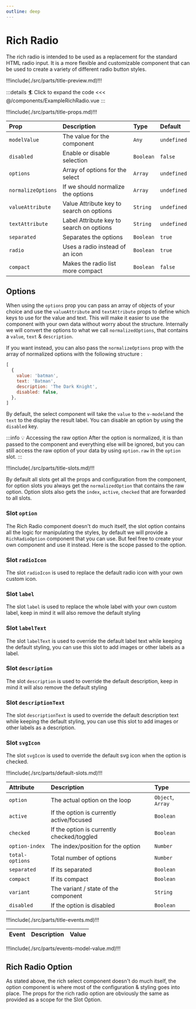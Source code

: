```yaml
---
outline: deep
---
```


# Rich Radio

The rich radio is intended to be used as a replacement for the standard HTML radio input. It is a more flexible and customizable component that can be used to create a variety of different radio button styles.


!!!include(./src/parts/title-preview.md)!!!

<ExampleRichRadio />

:::details :surfer: Click to expand the code
<<< @/components/ExampleRichRadio.vue
:::

!!!include(./src/parts/title-props.md)!!!

| Prop               | Description                              | Type      | Default     |
|:-------------------|:-----------------------------------------|:----------|:------------|
| `modelValue`       | The value for the component              | `Any`     | `undefined` |
| `disabled`         | Enable or disable selection              | `Boolean` | `false`     |
| `options`          | Array of options for the select          | `Array`   | `undefined` |
| `normalizeOptions` | If we should normalize the options       | `Array`   | `undefined` |
| `valueAttribute`   | Value Attribute key to search on options | `String`  | `undefined` |
| `textAttribute`    | Label Attribute key to search on options | `String`  | `undefined` |
| `separated`        | Separates the options                    | `Boolean` | `true`      |
| `radio`            | Uses a radio instead of an icon          | `Boolean` | `true`      |
| `compact`          | Makes the radio list more compact        | `Boolean` | `false`     |


## Options

When using the `options` prop you can pass an array of objects of your choice and use the `valueAttribute` and `textAttribute` props to define which keys to use for the value and text.
This will make it easier to use the component with your own data without worry about the structure.
Internally we will convert the options to what we call `normalizedOptions`, that contains a `value`, `text` & `description`.

If you want instead, you can also pass the `normalizeOptions` prop with the array of normalized options with the following structure :

```js
[
  {
    value: 'batman',
    text: 'Batman',
    description: 'The Dark Knight',
    disabled: false,
  },
]
```

By default, the select component will take the `value` to the `v-model`and the `text` to the display the result label.
You can disable an option by using the `disabled` key.

:::info :bulb: Accessing the raw option
After the option is normalized, it is than passed to the component and everything else will be ignored, but you can still access
the raw option of your data by using `option.raw` in the `option` slot.
:::

!!!include(./src/parts/title-slots.md)!!!

By default all slots get all the props and configuration from the component, for option slots you always get the `normalizedOption` that contains the raw option. 
Option slots also gets the `index`, `active`, `checked` that are forwarded to all slots.

### Slot `option`

The Rich Radio component doesn't do much itself, the slot option contains all the logic for
manipulating the styles, by default we will provide a `RichRadioOption` component that you can use.
But feel free to create your own component and use it instead. Here is the scope passed to the option.

### Slot `radioIcon`

The slot `radioIcon` is used to replace the default radio icon with your own custom icon.

### Slot `label`

The slot `label` is used to replace the whole label with your own custom label, keep in mind it will also remove the default styling

### Slot `labelText`

The slot `labelText` is used to override the default label text while keeping the default styling, you can use this slot to add images or other labels as a label.

### Slot `description`

The slot `description` is used to override the default description, keep in mind it will also remove the default styling

### Slot `descriptionText`

The slot `descriptionText` is used to override the default description text while keeping the default styling, you can use this slot to add images or other labels as a description.

### Slot `svgIcon`

The slot `svgIcon` is used to override the default svg icon when the option is checked.

!!!include(./src/parts/default-slots.md)!!!


| Attribute       | Description                                | Type              |
|:----------------|:-------------------------------------------|:------------------|
| `option`        | The actual option on the loop              | `Object`, `Array` |
| `active`        | If the option is currently active/focused  | `Boolean`         |
| `checked`       | If the option is currently checked/toggled | `Boolean`         |
| `option-index`  | The index/position for the option          | `Number`          |
| `total-options` | Total number of options                    | `Number`          |
| `separated`     | If its separated                           | `Boolean`         |
| `compact`       | If its compact                             | `Boolean`         |
| `variant`       | The variant / state of the component       | `String`          |
| `disabled`      | If the option is disabled                  | `Boolean`         |


!!!include(./src/parts/title-events.md)!!!

| Event   | Description             | Value     |
|:--------|:------------------------|:----------|
!!!include(./src/parts/events-model-value.md)!!!


## Rich Radio Option

As stated above, the rich select component doesn't do much itself, the option component is where most of the configuration & styling goes into place.
The props for the rich radio option are obviously the same as provided as a scope for the Slot Option.


